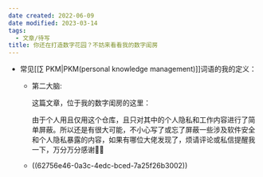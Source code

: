 ```yaml
---
date created: 2022-06-09
date modified: 2023-03-14
tags:
  - 文章/待写
title: 你还在打造数字花园？不妨来看看我的数字闺房
---
```

- 常见[[∑ PKM|PKM(personal knowledge management)]]词语的我的定义：
	- 第二大脑:

	  这篇文章，位于我的数字闺房的这里：

	  由于个人用且仅用这个仓库，且只对其中的个人隐私和工作内容进行了简单屏蔽。所以还是有很大可能，不小心写了或忘了屏蔽一些涉及软件安全和个人隐私暴露的内容，如果有哪位大佬发现了，烦请评论或私信提醒我一下，万分万分感谢🦀🦀

	- ((62756e46-0a3c-4edc-bced-7a25f26b3002))
